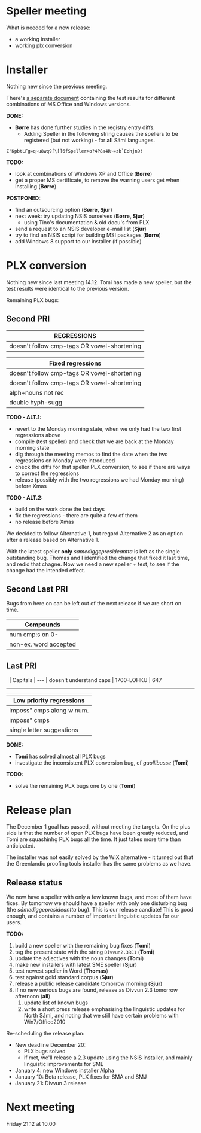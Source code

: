 # Speller meeting

What is needed for a new release:
* a working installer
* working plx conversion

# Installer

Nothing new since the previous meeting.

There's [a separate document](WindowsInstallationTest.html) containing the test results for different combinations of MS Office and Windows  versions.

**DONE:**
* **Børre** has done further studies in the registry entry diffs.
    - Adding Speller in the following string causes the spellers to be registered (but not working) - for **all** Sámi languages.

```
Z'KpbtLFg=q~u8wq9[\[]6fSpeller>o?4P8a4R~=zb`Eohjn9!
```

**TODO:**
* look at combinations of Windows XP and Office (**Børre**)
* get a proper MS certificate, to remove the warning users get when installing (**Børre**)

**POSTPONED:**
* find an outsourcing option (**Børre, Sjur**)
* next week: try updating NSIS ourselves (**Børre, Sjur**)
    - using Tino's documentation & old docu's from PLX
* send a request to an NSIS developer e-mail list (**Sjur**)
* try to find an NSIS script for building MSI packages (**Børre**)
* add Windows 8 support to our installer (if possible)

# PLX conversion

Nothing new since last meeting 14.12. Tomi has made a new speller, but the test results were identical to the previous version.

Remaining PLX bugs:

## Second PRI

|  REGRESSIONS
| ---
|  doesn't follow cmp-tags OR vowel-shortening | sámediggepresideanta Sámediggeáirrasin | 489 | THIS ONE!THIS ONE!THIS ONE!

|  Fixed regressions
| ---
|  doesn't follow cmp-tags OR vowel-shortening | searvvepresideanta > searvepresideanta | 489         | FIXED
|  doesn't follow cmp-tags OR vowel-shortening | rájirastema                            | 535,604,639 | FIXED
|  alph+nouns not rec                          | a-muorra                               | 785,818     | FIXED
|  double hyph-sugg                            | SF--muorra                             | 818         | FIXED

**TODO - ALT.1:**
* revert to the Monday morning state, when we only had the two first regressions above
* compile (test speller) and check that we are back at the Monday morning state
* dig through the meeting memos to find the date when the two regressions on Monday were introduced
* check the diffs for that speller PLX conversion, to see if there are ways to correct the regressions
* release (possibly with the two regressions we had Monday morning) before Xmas

**TODO - ALT.2:**
* build on the work done the last days
* fix the regressions - there are quite a few of them
* no release before Xmas

We decided to follow Alternative 1, but regard Alternative 2 as an option after a release based on Alternative 1.

With the latest speller **only** *samediggepresideantta* is left as the single outstanding bug. Thomas and I identified the change that fixed it last time, and redid that chagne. Now we need a new speller + test, to see if the change had the intended effect.

## Second Last PRI

Bugs from here on can be left out of the next release if we are short on time.

|  Compounds
| ---
|  num cmp:s on 0-       | 051-nummarat | 631
|  non-ex. word accepted | saame        | 658

## Last PRI

 
|  Capitals
| ---
|  doesn't understand caps | 1700-LOHKU | 647

----

|  Low priority regressions
| ---
|  imposs" cmps along w num. | 0-geažideapmigárvu (geažideapmigárvu is impossible) | 536,1145 | NO SUGGESTIONS - GOOD - BUT:
|  imposs" cmps              | sákkasteapmifierbmi > aseákkasteapmifierbmi   etc   | 536      | not a big deal
|  single letter suggestions | đ                                                   | 461      | not a big deal

**DONE:**
* **Tomi** has solved almost all PLX bugs
* investigate the inconsistent PLX conversion bug, cf *guollibusse* (**Tomi**)

**TODO:**
* solve the remaining PLX bugs one by one (**Tomi**)

# Release plan

The December 1 goal has passed, without meeting the targets. On the plus side is that the number of open PLX bugs have been greatly reduced, and Tomi are squashinhg PLX bugs all the time. It just takes more time than anticipated.

The installer was not easily solved by the WiX alternative - it turned out that the Greenlandic proofing tools installer has the same problems as we have.

## Release status

We now have a speller with only a few known bugs, and most of them have fixes. By tomorrow we should have a speller with only one disturbing bug (the *sámediggepresideantta* bug). This is our release candiate! This is good enough, and contains a number of important linguistic updates for our users.

**TODO:**
1. build a new speller with the remaining bug fixes (**Tomi**)
1. tag the present state with the string `Divvun2.3RC1` (**Tomi**)
1. update the adjectives with the noun changes (**Tomi**)
1. make new installers with latest SME speller (**Sjur**)
1. test newest speller in Word (**Thomas**)
1. test against gold standard corpus (**Sjur**)
1. release a public release candidate tomorrow morning (**Sjur**)
1. if no new serious bugs are found, release as Divvun 2.3 tomorrow afternoon (**all**)
    1. update list of known bugs
    1. write a short press release emphasising the linguistic updates for North Sámi, and noting that we still have certain problems with Win7/Office2010

Re-scheduling the release plan:

* New deadline December 20:
    - PLX bugs solved
    - if met, we'll release a 2.3 update using the NSIS installer, and mainly linguistic improvements for SME
* January 4: new Windows installer Alpha
* January 10: Beta release, PLX fixes for SMA and SMJ
* January 21: Divvun 3 release

# Next meeting

Friday 21.12 at 10.00
